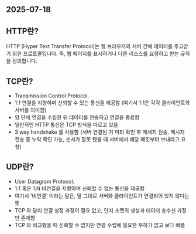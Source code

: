 ## 2025-07-18

## HTTP란?

HTTP (Hyper Text Transfer Protocol)는 웹 브라우저와 서버 간에 데이터를 주고받기 위한 프로토콜입니다.
즉, 웹 페이지를 표시하거나 다른 리소스를 요청하고 받는 규칙을 정의합니다. 

## TCP란?

- Transmission Control Protocol.
- 1:1 연결을 지향하며 신뢰할 수 있는 통신을 제공함 (여기서 1:1은 각각 클라이언트와 서버를 의미함)
- 양 단에 연결을 수립한 뒤 데이터를 전송하고 연결을 종료함
- 일반적인 HTTP 통신은 TCP 방식을 따르고 있음
- 3 way handshake 를 사용함 (서버 연결된 거 미리 확인 후 메세지 전송, 메시지 전송 중 누락 확인 가능, 순서가 잘못 됐을 때 서버에서 해당 패킷부터 보내라고 요청)

## UDP란?

- User Datagram Protocol.
- 1:1 혹은 1:N 비연결을 지향하며 신뢰할 수 없는 통신을 제공함
- 여기서 '비연결' 이라는 말은, 말 그대로 서버와 클라이언트가 연결되어 있지 않다는 뜻
- TCP 와 달리 연결 설정 과정이 필요 없고, 단지 소켓의 생성과 데이터 송수신 과정만 존재함
- TCP 와 비교했을 때 신뢰할 수 없지만 연결 수립에 필요한 부하가 없고 보다 빠름
